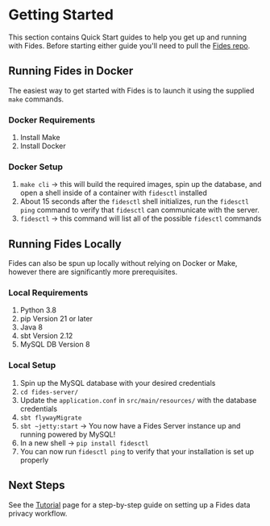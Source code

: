 # Getting Started

This section contains Quick Start guides to help you get up and running with Fides. Before starting either guide you'll need to pull the [Fides repo](https://github.com/ethyca/fides).

## Running Fides in Docker

The easiest way to get started with Fides is to launch it using the supplied `make` commands.

### Docker Requirements

1. Install Make
1. Install Docker

### Docker Setup

1. `make cli` -> this will build the required images, spin up the database, and open a shell inside of a container with `fidesctl` installed
1. About 15 seconds after the `fidesctl` shell initializes, run the `fidesctl ping` command to verify that `fidesctl` can communicate with the server.
1. `fidesctl` -> this command will list all of the possible `fidesctl` commands

## Running Fides Locally

Fides can also be spun up locally without relying on Docker or Make, however there are significantly more prerequisites.

### Local Requirements

1. Python 3.8
1. pip Version 21 or later
1. Java 8
1. sbt Version 2.12
1. MySQL DB Version 8

### Local Setup

1. Spin up the MySQL database with your desired credentials
1. `cd fides-server/`
1. Update the `application.conf` in `src/main/resources/` with the database credentials
1. `sbt flywayMigrate`
1. `sbt ~jetty:start` -> You now have a Fides Server instance up and running powered by MySQL!
1. In a new shell -> `pip install fidesctl`
1. You can now run `fidesctl ping` to verify that your installation is set up properly

## Next Steps

See the [Tutorial](tutorial.md) page for a step-by-step guide on setting up a Fides data privacy workflow.
